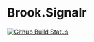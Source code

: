 # Brook.Signalr

[![Github Build Status](https://github.com/yuefengkai/Brook.Signalr/workflows/dotnetcore/badge.svg?branch=master)](https://github.com/yuefengkai/Brook.Signalr/actions?query=workflow%3Adotnetcore+branch%3Amaster)
